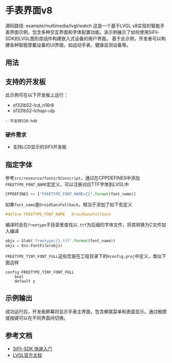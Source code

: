 # 手表界面v8

源码路径: example/multimedia/lvgl/watch
这是一个基于LVGL v8实现的智能手表界面示例，包含多种交互界面和字体配置功能。该示例展示了如何使用SiFli-SDK的LVGL图形库组件构建嵌入式设备的用户界面。
基于此示例，开发者可以构建各种智能穿戴设备的UI界面，如运动手表、健康监测设备等。

## 用法

## 支持的开发板

此示例可在以下开发板上运行：
- sf32lb52-lcd_n16r8
- sf32lb52-lchspi-ulp
```{note}
- 不支持520-hdk
```

### 硬件需求

- 支持LCD显示的SiFli开发板

## 指定字体

参考`src/resource/fonts/SConscript`，通过在CPPDEFINES中添加`FREETYPE_FONT_NAME`宏定义，可以注册对应TTF字体到LVGL中
```python
CPPDEFINES += ["FREETYPE_FONT_NAME={}".format(font_name)]
```
如果`font_name`是`DroidSansFallback`，相当于添加了如下宏定义
```c
#define FREETYPE_FONT_NAME   DroidSansFallback
```
编译时会在`freetype`子目录里查找以`.ttf`为后缀的字体文件，将其转换为C文件加入编译
```python
objs = Glob('freetype/{}.ttf'.format(font_name))
objs = Env.FontFile(objs)
```
`FREETYPE_TINY_FONT_FULL`这些宏是在工程目录下的`Kconfig.proj`中定义，类似下面这样
```kconfig
config FREETYPE_TINY_FONT_FULL
    bool
    default y
```

## 示例输出

成功运行后，开发板屏幕将显示手表主界面，包含蜂窝菜单和表盘显示。通过触摸或按键可以在不同界面间切换。

## 参考文档

- [SiFli-SDK 快速入门](https://docs.sifli.com/projects/sdk/latest/sf32lb52x/quickstart/index.html)
- [LVGL官方文档](https://docs.lvgl.io/8.3/)
